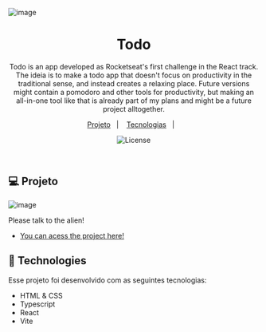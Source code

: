![image](https://github.com/danielcfleite/lofi-todo-ignite/assets/107118708/3dbb6a37-bf24-413b-8ea7-a56f91a6a2a9)

<h1 align="center"> Todo </h1>

<p align="center">
Todo is an app developed as Rocketseat's first challenge in the React track. The ideia is to make a todo app that doesn't focus on productivity in the traditional sense, and instead creates a relaxing place. Future versions might contain a pomodoro and other tools for productivity, but making an all-in-one tool like that is already part of my plans and might be a future project alltogether.<br/>

<p align="center">
  <a href="#-projeto">Projeto</a>&nbsp;&nbsp;&nbsp;|&nbsp;&nbsp;&nbsp;
  <a href="#-tecnologias">Tecnologias</a>&nbsp;&nbsp;&nbsp;|&nbsp;&nbsp;&nbsp;
</p>

<p align="center">
  <img alt="License" src="https://img.shields.io/static/v1?label=license&message=MIT&color=49AA26&labelColor=000000">
</p>

<br>


## 💻 Projeto
![image]([https://github.com/danielcfleite/lofi-todo-ignite/assets/107118708/3dbb6a37-bf24-413b-8ea7-a56f91a6a2a9](https://i.imgur.com/pmvCtu7.png))

Please talk to the alien! 


- [You can acess the project here!]([(https://lofi-todo-ignite.vercel.app/))


## 🚀 Technologies

Esse projeto foi desenvolvido com as seguintes tecnologias:

- HTML & CSS
- Typescript
- React
- Vite



